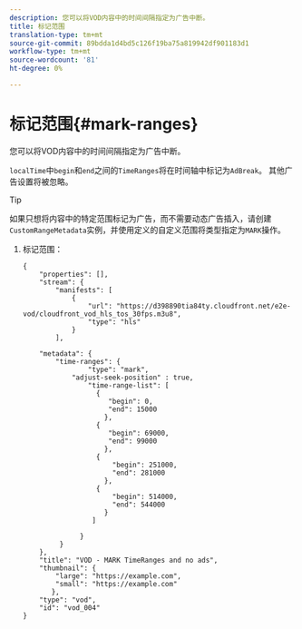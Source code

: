 ```yaml
---
description: 您可以将VOD内容中的时间间隔指定为广告中断。
title: 标记范围
translation-type: tm+mt
source-git-commit: 89bdda1d4bd5c126f19ba75a819942df901183d1
workflow-type: tm+mt
source-wordcount: '81'
ht-degree: 0%

---
```



# 标记范围{#mark-ranges}

您可以将VOD内容中的时间间隔指定为广告中断。

`localTime`中`begin`和`end`之间的`TimeRanges`将在时间轴中标记为`AdBreak`。 其他广告设置将被忽略。

>[!TIP]
>
>如果只想将内容中的特定范围标记为广告，而不需要动态广告插入，请创建`CustomRangeMetadata`实例，并使用定义的自定义范围将类型指定为`MARK`操作。

1. 标记范围：

   ```
   {   
       "properties": [],
       "stream": {
           "manifests": [
               {
                   "url": "https://d398890tia84ty.cloudfront.net/e2e-vod/cloudfront_vod_hls_tos_30fps.m3u8",
                   "type": "hls"
               }
           ],
   
       "metadata": {
           "time-ranges": {
                   "type": "mark",
               "adjust-seek-position" : true,   
                   "time-range-list": [
                     {
                        "begin": 0,
                        "end": 15000
                       },
                     {
                        "begin": 69000,
                        "end": 99000
                       },
                     {
                         "begin": 251000,
                         "end": 281000
                       },
                     {
                         "begin": 514000,
                         "end": 544000
                       }
                    ]
   
                 }
            }           
       },   
       "title": "VOD - MARK TimeRanges and no ads",
       "thumbnail": {
           "large": "https://example.com",
           "small": "https://example.com"
          },
       "type": "vod",
       "id": "vod_004"
   }
   ```


